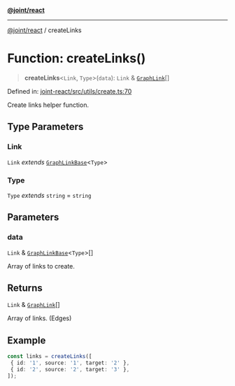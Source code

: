 [**@joint/react**](../README.md)

***

[@joint/react](../README.md) / createLinks

# Function: createLinks()

> **createLinks**\<`Link`, `Type`\>(`data`): `Link` & [`GraphLink`](../interfaces/GraphLink.md)[]

Defined in: [joint-react/src/utils/create.ts:70](https://github.com/samuelgja/joint/blob/main/packages/joint-react/src/utils/create.ts#L70)

Create links helper function.

## Type Parameters

### Link

`Link` *extends* [`GraphLinkBase`](../interfaces/GraphLinkBase.md)\<`Type`\>

### Type

`Type` *extends* `string` = `string`

## Parameters

### data

`Link` & [`GraphLinkBase`](../interfaces/GraphLinkBase.md)\<`Type`\>[]

Array of links to create.

## Returns

`Link` & [`GraphLink`](../interfaces/GraphLink.md)[]

Array of links. (Edges)

## Example

```ts
const links = createLinks([
 { id: '1', source: '1', target: '2' },
 { id: '2', source: '2', target: '3' },
]);
```
